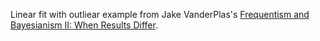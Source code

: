 
Linear fit with outliear example from Jake VanderPlas's [Frequentism and Bayesianism II: When Results Differ](http://jakevdp.github.io/blog/2014/06/06/frequentism-and-bayesianism-2-when-results-differ/).


